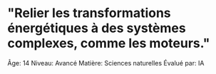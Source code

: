 # "Relier les transformations énergétiques à des systèmes complexes, comme les moteurs."

Âge: 14
Niveau: Avancé
Matière: Sciences naturelles
Évalué par: IA
